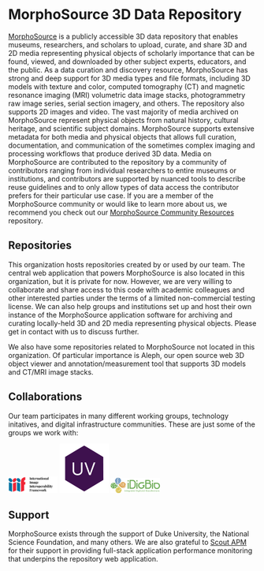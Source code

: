 # MorphoSource 3D Data Repository

[MorphoSource](https://www.morphosource.org) is a publicly accessible 3D data repository that enables museums, researchers, and scholars to upload, curate, and share 3D and 2D media representing physical objects of scholarly importance that can be found, viewed, and downloaded by other subject experts, educators, and the public. As a data curation and discovery resource, MorphoSource has strong and deep support for 3D media types and file formats, including 3D models with texture and color, computed tomography (CT) and magnetic resonance imaging (MRI) volumetric data image stacks, photogrammetry raw image series, serial section imagery, and others. The repository also supports 2D images and video. The vast majority of media archived on MorphoSource represent physical objects from natural history, cultural heritage, and scientific subject domains. MorphoSource supports extensive metadata for both media and physical objects that allows full curation, documentation, and communication of the sometimes complex imaging and processing workflows that produce derived 3D data. Media on MorphoSource are contributed to the repository by a community of contributors ranging from individual researchers to entire museums or institutions, and contributors are supported by nuanced tools to describe reuse guidelines and to only allow types of data access the contributor prefers for their particular use case. If you are a member of the MorphoSource community or would like to learn more about us, we recommend you check out our [MorphoSource Community Resources](https://github.com/MorphoSource/Community) repository. 

## Repositories

This organization hosts repositories created by or used by our team. The central web application that powers MorphoSource is also located in this organization, but it is private for now. However, we are very willing to collaborate and share access to this code with academic colleagues and other interested parties under the terms of a limited non-commercial testing license. We can also help groups and institutions set up and host their own instance of the MorphoSource application software for archiving and curating locally-held 3D and 2D media representing physical objects. Please get in contact with us to discuss further. 

We also have some repositories related to MorphoSource not located in this organization. Of particular importance is Aleph, our open source web 3D object viewer and annotation/measurement tool that supports 3D models and CT/MRI image stacks. 

## Collaborations

Our team participates in many different working groups, technology initatives, and digital infrastructure communities. These are just some of the groups we work with:

<p float="left">
  <img src="iiif_logo.png" width="100px"  />
  <img src="uv_logo.png" width="100px" />
  <img src="idigbio_logo.png" width="100px" />
</p>

## Support

MorphoSource exists through the support of Duke University, the National Science Foundation, and many others. We are also grateful to [Scout APM](https://scoutapm.com/) for their support in providing full-stack application performance monitoring that underpins the repository web application.


